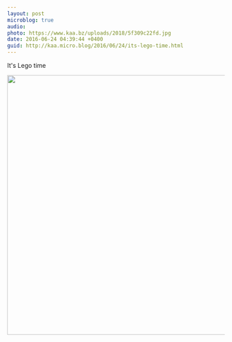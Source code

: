 ```yaml
---
layout: post
microblog: true
audio: 
photo: https://www.kaa.bz/uploads/2018/5f309c22fd.jpg
date: 2016-06-24 04:39:44 +0400
guid: http://kaa.micro.blog/2016/06/24/its-lego-time.html
---
```

It's Lego time

<img src="https://www.kaa.bz/uploads/2018/5f309c22fd.jpg" width="600" height="600" />
